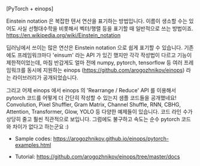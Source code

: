 [PyTorch + einops]

Einstein notation 은 복잡한 텐서 연산을 표기하는 방법입니다. 이름이 생소할 수는 있어도 사실 선형대수학을 비롯해서 벡터/행렬 등을 표기할 때 일반적으로 쓰는 방법이죠.
https://en.wikipedia.org/wiki/Einstein_notation

딥러닝에서 쓰이는 많은 연산은 Einstein notation 으로 쉽게 표기할 수 있습니다. 기존에도 프레임워크마다 'einsum' 라는 API 가 있긴 했지만 각각 작성법이 다르고 기능이 제한적이었는데, 마침 반갑게도 얼마 전에 numpy, pytorch, tensorflow 등 여러 프레임워크를 동시에 지원하는 einops (https://github.com/arogozhnikov/einops) 라는 라이브러리가 공개되었습니다.

그리고 어제 einops 에서 einops 의 'Rearrange / Reduce' API 를 이용해서 pytorch 코드를 어떻게 더 간단히 작성할 수 있는지 샘플 코드들을 공개했네요!
Convolution, Pixel Shuffler, Gram Matrix, Channel Shuffle, RNN, CBHG, Attention, Transformer, Glow, YOLO 등 다양한 예제들이 있습니다.
코드 라인 수가 상당히 줄고 훨씬 직관적으로 보입니다.
그럼에도 불구하고 속도는 순수 pytorch 코드와 차이가 없다고 하는군요 :)

* Sample codes: https://arogozhnikov.github.io/einops/pytorch-examples.html

* Tutorial: https://github.com/arogozhnikov/einops/tree/master/docs